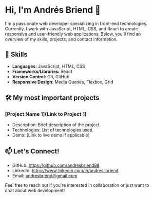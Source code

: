 # Hi, I'm Andrés Briend 👋

I'm a passionate web developer specializing in front-end technologies. Currently, I work with JavaScript, HTML, CSS, and React to create responsive and user-friendly web applications. Below, you'll find an overview of my skills, projects, and contact information.

## 🚀 Skills

- **Languages:** JavaScript, HTML, CSS
- **Frameworks/Libraries:** React
- **Version Control:** Git, GitHub
- **Responsive Design:** Media Queries, Flexbox, Grid

## 🛠️ My most important projects

### [Project Name 1](Link to Project 1)
- Description: Brief description of the project.
- Technologies: List of technologies used.
- Demo: [Link to live demo if applicable]

## 📫 Let's Connect!

- GitHub: https://github.com/andresbriend98
- LinkedIn: https://www.linkedin.com/in/andres-briend
- Email: andresbriend@gmail.com

Feel free to reach out if you're interested in collaboration or just want to chat about web development!

